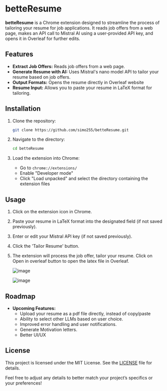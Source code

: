 
# betteResume

**betteResume** is a Chrome extension designed to streamline the process of tailoring your resume for job applications. It reads job offers from a web page, makes an API call to Mistral AI using a user-provided API key, and opens it in Overleaf for further edits.
## Features

- **Extract Job Offers:** Reads job offers from a web page.
- **Generate Resume with AI:** Uses Mistral's nano model API to tailor your resume based on job offers.
- **Output Formats:** Opens the resume directly in Overleaf website
- **Resume Input:** Allows you to paste your resume in LaTeX format for tailoring.

## Installation

1. Clone the repository:

    ```bash
    git clone https://github.com/simo255/betteResume.git
    ```

2. Navigate to the directory:

    ```bash
    cd betteResume
    ```

3. Load the extension into Chrome:
   - Go to `chrome://extensions/`
   - Enable "Developer mode"
   - Click "Load unpacked" and select the directory containing the extension files

## Usage

1. Click on the extension icon in Chrome.
2. Paste your resume in LaTeX format into the designated field (if not saved previously).
3. Enter or edit your Mistral API key (if not saved previously).
4. Click the 'Tailor Resume' button.
5. The extension will process the job offer, tailor your resume. Click on Open in overleaf button to open the latex file in Overleaf.

   ![image](https://github.com/user-attachments/assets/3bcef3e8-65f5-47a1-8484-bbd40c672b26)

   ![image](https://github.com/user-attachments/assets/77fcf86b-c4e9-41c7-bdbd-557cc6b48ada)




## Roadmap

- **Upcoming Features:**
  - Upload your resume as a pdf file directly, instead of copy/paste
  - Ability to select other LLMs based on user choice.
  - Improved error handling and user notifications.
  - Generate Motivation letters.
  - Better UI/UX

## License

This project is licensed under the MIT License. See the [LICENSE](LICENSE) file for details.


Feel free to adjust any details to better match your project’s specifics or your preferences!
